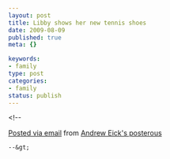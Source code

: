 ```yaml
--- 
layout: post
title: Libby shows her new tennis shoes
date: 2009-08-09
published: true
meta: {}

keywords: 
- family
type: post
categories: 
- family
status: publish
---
```

&lt;!--  

  [Posted via email](http://posterous.com)   from [Andrew Eick's posterous](http://andreweick.posterous.com/libby-shows-her-new-tennis-shoes)  

    --&gt;
